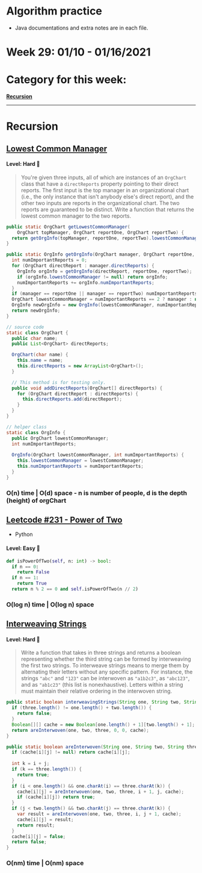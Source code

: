 # Algorithm practice

* Java documentations and extra notes are in each file.

# Week 29: 01/10 - 01/16/2021

# Category for this week:
**[Recursion](#recursion)**<br>

---

# Recursion

## [Lowest Common Manager](../Recursion/src/main/java/LowestCommonManager.java)

#### Level: Hard 📕

> You're given three inputs, all of which are instances of an `OrgChart` class that have a `directReports` property pointing to their direct reports. The first input is the top manager in an organizational chart (i.e., the only instance that isn't anybody else's direct report), and the other two inputs are reports in the organizational chart. The two reports are guaranteed to be distinct.
> Write a function that returns the lowest common manager to the two reports.

```java
public static OrgChart getLowestCommonManager(
    OrgChart topManager, OrgChart reportOne, OrgChart reportTwo) {
  return getOrgInfo(topManager, reportOne, reportTwo).lowestCommonManager;
}

public static OrgInfo getOrgInfo(OrgChart manager, OrgChart reportOne, OrgChart reportTwo) {
  int numImportantReports = 0;
  for (OrgChart directReport : manager.directReports) {
    OrgInfo orgInfo = getOrgInfo(directReport, reportOne, reportTwo);
    if (orgInfo.lowestCommonManager != null) return orgInfo;
    numImportantReports += orgInfo.numImportantReports;
  }
  if (manager == reportOne || manager == reportTwo) numImportantReports++;
  OrgChart lowestCommonManager = numImportantReports == 2 ? manager : null;
  OrgInfo newOrgInfo = new OrgInfo(lowestCommonManager, numImportantReports);
  return newOrgInfo;
}

// source code
static class OrgChart {
  public char name;
  public List<OrgChart> directReports;

  OrgChart(char name) {
    this.name = name;
    this.directReports = new ArrayList<OrgChart>();
  }

  // This method is for testing only.
  public void addDirectReports(OrgChart[] directReports) {
    for (OrgChart directReport : directReports) {
      this.directReports.add(directReport);
    }
  }
}

// helper class
static class OrgInfo {
  public OrgChart lowestCommonManager;
  int numImportantReports;
  
  OrgInfo(OrgChart lowestCommonManager, int numImportantReports) {
    this.lowestCommonManager = lowestCommonManager;
    this.numImportantReports = numImportantReports;
  }
}
```

### O(n) time | O(d) space - n is number of people, d is the depth (height) of orgChart

## [Leetcode #231 - Power of Two](https://leetcode.com/problems/power-of-two/)
* Python

#### Level: Easy 📗

```python
def isPowerOfTwo(self, n: int) -> bool:
  if n == 0:
    return False
  if n == 1:
    return True
  return n % 2 == 0 and self.isPowerOfTwo(n // 2)
```

### O(log n) time | O(log n) space

## [Interweaving Strings](../Recursion/src/main/java/InterweavingStrings.java)

#### Level: Hard 📕

> Write a function that takes in three strings and returns a boolean representing whether the third string can be formed by interweaving the first two strings.
> To interweave strings means to merge them by alternating their letters without any specific pattern. For instance, the strings `"abc"` and `"123"` can be interwoven as `"a1b2c3"`, as `"abc123"`, and as `"ab1c23"` (this list is nonexhaustive).
> Letters within a string must maintain their relative ordering in the interwoven string.

```java
public static boolean interweavingStrings(String one, String two, String three) {
  if (three.length() != one.length() + two.length()) {
    return false;
  }
  Boolean[][] cache = new Boolean[one.length() + 1][two.length() + 1];
  return areInterwoven(one, two, three, 0, 0, cache);
}

public static boolean areInterwoven(String one, String two, String three, int i, int j, Boolean[][] cache) {
  if (cache[i][j] != null) return cache[i][j];
  
  int k = i + j;
  if (k == three.length()) {
    return true;
  }
  if (i < one.length() && one.charAt(i) == three.charAt(k)) {
    cache[i][j] = areInterwoven(one, two, three, i + 1, j, cache);
    if (cache[i][j]) return true;
  }
  if (j < two.length() && two.charAt(j) == three.charAt(k)) {
    var result = areInterwoven(one, two, three, i, j + 1, cache);
    cache[i][j] = result;
    return result;
  }
  cache[i][j] = false;
  return false;
}
``` 

### O(nm) time | O(nm) space
